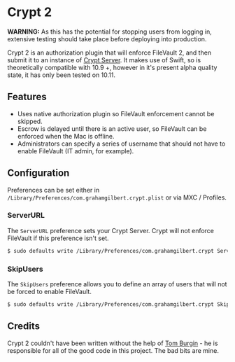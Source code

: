 # Crypt 2

**WARNING:** As this has the potential for stopping users from logging in, extensive testing should take place before deploying into production.

Crypt 2 is an authorization plugin that will enforce FileVault 2, and then submit it to an instance of [Crypt Server](https://github.com/grahamgilbert/crypt-server). It makes use of Swift, so is theoretically compatible with 10.9 +, however in it's present alpha quality state, it has only been tested on 10.11.

## Features

* Uses native authorization plugin so FileVault enforcement cannot be skipped.
* Escrow is delayed until there is an active user, so FileVault can be enforced when the Mac is offline.
* Administrators can specify a series of username that should not have to enable FileVault (IT admin, for example).

## Configuration

Preferences can be set either in `/Library/Preferences/com.grahamgilbert.crypt.plist` or via MXC / Profiles.

### ServerURL

The `ServerURL` preference sets your Crypt Server. Crypt will not enforce FileVault if this preference isn't set.

``` bash
$ sudo defaults write /Library/Preferences/com.grahamgilbert.crypt ServerURL "https://crypt.example.com"
```

### SkipUsers

The `SkipUsers` preference allows you to define an array of users that will not be forced to enable FileVault.

``` bash
$ sudo defaults write /Library/Preferences/com.grahamgilbert.crypt SkipUsers -array-add adminuser
```

## Credits

Crypt 2 couldn't have been written without the help of [Tom Burgin](https://github.com/tburgin) - he is responsible for all of the good code in this project. The bad bits are mine.
